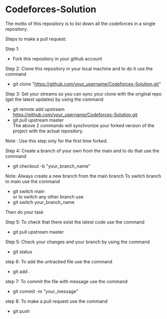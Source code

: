 # Codeforces-Solution
The motto of this repository is to list down all the codeforces in a single repository. 

Steps to make a pull request:

Step 1:
* Fork this repository in your github account

Step 2:
Clone this repository in your local machine and to do it use the command
* git clone "https://github.com/your_username/Codeforces-Solution.git"

Step 3:
Set your streams so you can sync your clone with the original repo (get the latest updates) by using the command
* git remote add upstream https://github.com/your_username/Codeforces-Solution.git
* git pull upstream master<br>
The above 2 commands will synchronize your forked version of the project with the actual repository. 

Note : Use this step only for the first time forked.

Step 4:
Create a branch of your own from the main and to do that use the command
* git checkout -b "your_branch_name"

Note: Always create a new branch from the main branch
To switch branch to main use the command
* git switch main<br>
or to switch any other branch use
* git switch your_branch_name

Then do your task

Step 5:
To check that there exist the latest code use the command
* git pull upstream master

Step 5:
Check your changes and your branch by using the command
* git status

step 6:
To add the untracked file use the command
* git add .

step 7:
To commit the file with message use the command
* git commit -m "your_message"

step 8:
To make a pull request use the command
* git push
